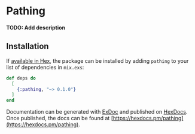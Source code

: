 # Pathing

**TODO: Add description**

## Installation

If [available in Hex](https://hex.pm/docs/publish), the package can be installed
by adding `pathing` to your list of dependencies in `mix.exs`:

```elixir
def deps do
  [
    {:pathing, "~> 0.1.0"}
  ]
end
```

Documentation can be generated with [ExDoc](https://github.com/elixir-lang/ex_doc)
and published on [HexDocs](https://hexdocs.pm). Once published, the docs can
be found at [https://hexdocs.pm/pathing](https://hexdocs.pm/pathing).


